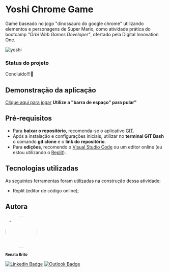 # Yoshi Chrome Game
Game baseado no jogo "dinossauro do google chrome" utilizando elementos e personagens de Super Mario, como atividade prática do bootcamp *"Órbi Web Games Developer"*, ofertado pela Digital Innovation One. 

![yoshi](https://user-images.githubusercontent.com/93830634/163469592-5eac0925-bf4f-43b7-a184-c72dc1403288.png)

### Status do projeto
Concluído!!!:sunrise_over_mountains:

## Demonstração da aplicação
[Clique aqui para jogar](https://renatabc.github.io/yoshi-chrome-game/)
**Utilize a "barra de espaço" para pular"**

## Pré-requisitos
- Para **baixar o repositório**, recomenda-se o aplicativo [GIT](https://git-scm.com/downloads).
- Após a instalação e configurações iniciais, utilizar no **terminal GIT Bash** o comando **git clone** e o **link do repositório**.
- Para **edições**, recomendo o [Visual Studio Code](https://code.visualstudio.com/download) ou um editor online (eu estou utilizando o [Replit](http://replit.com)).

## Tecnologias utilizadas
As seguintes ferramentas foram utilizadas na construção dessa atividade:
- Replit (editor de código online);


## Autora
<img style="border-radius: 50%;" src="https://avatars.githubusercontent.com/u/93830634?s=400&u=6adaba5d61e8bc151b25462fb36582bb32a7e146&v=4" width="100px;" height="100px;" alt=""/>

<sub><b>Renata Brito</b></sub>

[![Linkedin Badge](https://img.shields.io/badge/-Renata-blue?style=flat-square&logo=Linkedin&logoColor=white&link=https://www.linkedin.com/in/renata-brito-601b83222/)](https://www.linkedin.com/in/renata-brito-601b83222/)
[![Outlook Badge](https://img.shields.io/badge/-renatabc12@outlook.com-c14438?style=flat-square&logo=Outlook&logoColor=white&link=mailto:renatabc12@outlook.com)](mailto:renatabc12@outlook.com)
